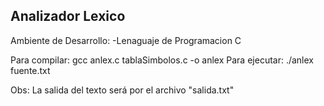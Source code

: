 Analizador Lexico
------------------
Ambiente de Desarrollo:
-Lenaguaje de Programacion C

Para compilar: gcc anlex.c tablaSimbolos.c -o anlex
Para ejecutar: ./anlex fuente.txt

Obs: La salida del texto será por el archivo "salida.txt"
